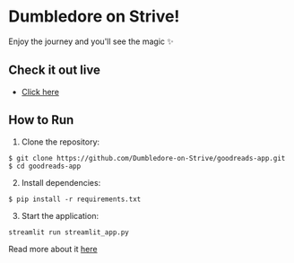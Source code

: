 # Dumbledore on Strive!

Enjoy the journey and you'll see the magic ✨

## Check it out live

- [Click here](https://share.streamlit.io/dumbledore-on-strive/goodreads-app)

## How to Run

1. Clone the repository:

```
$ git clone https://github.com/Dumbledore-on-Strive/goodreads-app.git
$ cd goodreads-app
```

2. Install dependencies:

```
$ pip install -r requirements.txt
```

3. Start the application:

```
streamlit run streamlit_app.py
```

Read more about it [here](https://dumbledore-on-strive.github.io/)
